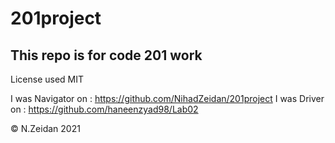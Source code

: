 # 201project
## This repo is for code 201 work 

License used MIT

I was Navigator on : https://github.com/NihadZeidan/201project
I was Driver on : https://github.com/haneenzyad98/Lab02


&copy; N.Zeidan 2021
